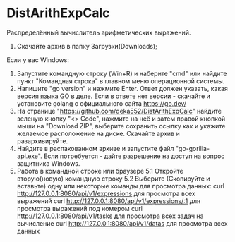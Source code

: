 # DistArithExpCalc
Распределённый вычислитель арифметических выражений.
1. Скачайте архив в папку Загрузки(Downloads);

Если у вас Windows:
1. Запустите командную строку (Win+R) и наберите "cmd" или найдите пункт "Командная строка" в главном меню операционной системы. 
2. Напишите "go version" и нажмите Enter. Ответ должен указать, какая версия языка GO в деле. Если в ответе нет версии - скачайте и установите golang c официального сайта https://go.dev/
3. На странице "https://github.com/deka552/DistArithExpCalc" найдите зеленую кнопку "<> Code", нажмите на неё и затем правой кнопкой мыши на "Download ZIP", выберите сохранить ссылку как и укажите желаемое расположение на диске. Скачайте архив и разархивируйте.
4. Найдите в распакованном архиве и запустите файл "go-gorilla-api.exe". Если потребуется - дайте разрешение на доступ на вопрос защитника Windows.
5. Работа в командной строке или браузере
5.1 Откройте вторую(новую) командную строку
5.2 Выберите (Скопируйте и вставьте) одну или некоторые команды для просмотра данных:
curl http://127.0.0.1:8080/api/v1/expressions для просмотра всех выражений
curl http://127.0.0.1:8080/api/v1/expressions/:1 для просмотра выражений под номером
curl http://127.0.0.1:8080/api/v1/tasks для просмотра всех задач на вычисление
curl http://127.0.0.1:8080/api/v1/datas для просмотра всех данных

